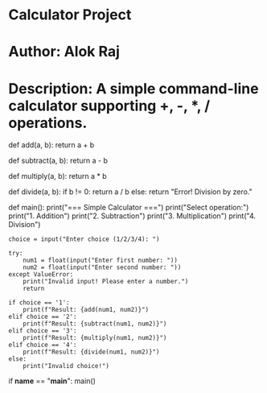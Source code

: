 # Calculator Project
# Author: Alok Raj
# Description: A simple command-line calculator supporting +, -, *, / operations.

def add(a, b):
    return a + b

def subtract(a, b):
    return a - b

def multiply(a, b):
    return a * b

def divide(a, b):
    if b != 0:
        return a / b
    else:
        return "Error! Division by zero."

def main():
    print("=== Simple Calculator ===")
    print("Select operation:")
    print("1. Addition")
    print("2. Subtraction")
    print("3. Multiplication")
    print("4. Division")

    choice = input("Enter choice (1/2/3/4): ")

    try:
        num1 = float(input("Enter first number: "))
        num2 = float(input("Enter second number: "))
    except ValueError:
        print("Invalid input! Please enter a number.")
        return

    if choice == '1':
        print(f"Result: {add(num1, num2)}")
    elif choice == '2':
        print(f"Result: {subtract(num1, num2)}")
    elif choice == '3':
        print(f"Result: {multiply(num1, num2)}")
    elif choice == '4':
        print(f"Result: {divide(num1, num2)}")
    else:
        print("Invalid choice!")

if __name__ == "__main__":
    main()
